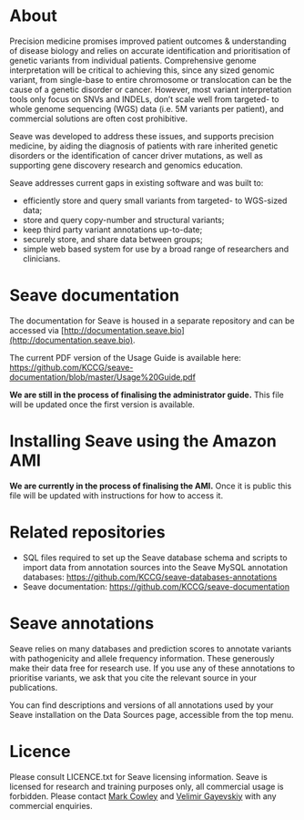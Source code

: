 # About
Precision medicine promises improved patient outcomes & understanding of disease biology and relies on accurate identification and prioritisation of genetic variants from individual patients. Comprehensive genome interpretation will be critical to achieving this, since any sized genomic variant, from single-base to entire chromosome or translocation can be the cause of a genetic disorder or cancer. However, most variant interpretation tools only focus on SNVs and INDELs, don’t scale well from targeted- to whole genome sequencing (WGS) data (i.e. 5M variants per patient), and commercial solutions are often cost prohibitive.

Seave was developed to address these issues, and supports precision medicine, by aiding the diagnosis of patients with rare inherited genetic disorders or the identification of cancer driver mutations, as well as supporting gene discovery research and genomics education. 

Seave addresses current gaps in existing software and was built to:
* efficiently store and query small variants from targeted- to WGS-sized data;
* store and query copy-number and structural variants;
* keep third party variant annotations up-to-date;
* securely store, and share data between groups;
* simple web based system for use by a broad range of researchers and clinicians.

# Seave documentation
The documentation for Seave is housed in a separate repository and can be accessed via [http://documentation.seave.bio](http://documentation.seave.bio).

The current PDF version of the Usage Guide is available here: https://github.com/KCCG/seave-documentation/blob/master/Usage%20Guide.pdf

**We are still in the process of finalising the administrator guide.** This file will be updated once the first version is available.

# Installing Seave using the Amazon AMI
**We are currently in the process of finalising the AMI.** Once it is public this file will be updated with instructions for how to access it.

# Related repositories
* SQL files required to set up the Seave database schema and scripts to import data from annotation sources into the Seave MySQL annotation databases: https://github.com/KCCG/seave-databases-annotations
* Seave documentation: https://github.com/KCCG/seave-documentation

# Seave annotations
Seave relies on many databases and prediction scores to annotate variants with pathogenicity and allele frequency information. These generously make their data free for research use. If you use any of these annotations to prioritise variants, we ask that you cite the relevant source in your publications.

You can find descriptions and versions of all annotations used by your Seave installation on the Data Sources page, accessible from the top menu.

# Licence
Please consult LICENCE.txt for Seave licensing information. Seave is licensed for research and training purposes only, all commercial usage is forbidden. Please contact [Mark Cowley](mailto:m.cowley@garvan.org.au) and [Velimir Gayevskiy](mailto:v.gayevskiy@garvan.org.au) with any commercial enquiries.